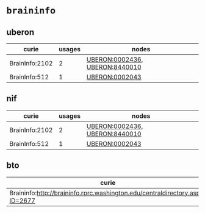# `braininfo`

## uberon

| curie          |   usages | nodes                                                                                                                            |
|----------------|----------|----------------------------------------------------------------------------------------------------------------------------------|
| BrainInfo:2102 |        2 | [UBERON:0002436](http://purl.obolibrary.org/obo/UBERON_0002436), [UBERON:8440010](http://purl.obolibrary.org/obo/UBERON_8440010) |
| BrainInfo:512  |        1 | [UBERON:0002043](http://purl.obolibrary.org/obo/UBERON_0002043)                                                                  |

## nif

| curie          |   usages | nodes                                                                                                                            |
|----------------|----------|----------------------------------------------------------------------------------------------------------------------------------|
| BrainInfo:2102 |        2 | [UBERON:0002436](http://purl.obolibrary.org/obo/UBERON_0002436), [UBERON:8440010](http://purl.obolibrary.org/obo/UBERON_8440010) |
| BrainInfo:512  |        1 | [UBERON:0002043](http://purl.obolibrary.org/obo/UBERON_0002043)                                                                  |

## bto

| curie                                                                        |   usages | nodes                                                     |
|------------------------------------------------------------------------------|----------|-----------------------------------------------------------|
| Braininfo:http://braininfo.rprc.washington.edu/centraldirectory.aspx?ID=2677 |        1 | [BTO:0006534](http://purl.obolibrary.org/obo/BTO_0006534) |

